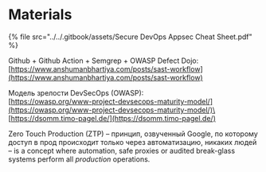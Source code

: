 # Materials

{% file src="../../.gitbook/assets/Secure DevOps Appsec Cheat Sheet.pdf" %}

Github + Github Action + Semgrep + OWASP Defect Dojo: [https://www.anshumanbhartiya.com/posts/sast-workflow](https://www.anshumanbhartiya.com/posts/sast-workflow)

Модель зрелости DevSecOps (OWASP): \
[https://owasp.org/www-project-devsecops-maturity-model/](https://owasp.org/www-project-devsecops-maturity-model/)\
[https://dsomm.timo-pagel.de/](https://dsomm.timo-pagel.de/)

Zero Touch Production (ZTP) – принцип, озвученный Google, по которому доступ в прод происходит только через автоматизацию, никаких людей – is a concept where automation, safe proxies or audited break-glass systems perform all _production_ operations.

